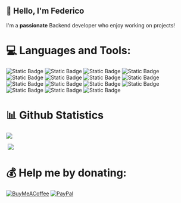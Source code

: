 ## 👋 Hello, I'm Federico
I'm a **passionate** Backend developer who enjoy working on projects!

# 💻 Languages and Tools:
![Static Badge](https://img.shields.io/badge/Python-blue?style=flat&logo=python)
![Static Badge](https://img.shields.io/badge/Arduino-green?style=flat&logo=arduino)
![Static Badge](https://img.shields.io/badge/Bash-black?style=flat&logo=gnubash)
![Static Badge](https://img.shields.io/badge/Bootstrap-purple?style=flat&logo=bootstrap)
![Static Badge](https://img.shields.io/badge/Django-green?style=flat&logo=django)
![Static Badge](https://img.shields.io/badge/Express-black?style=flat&logo=express)
![Static Badge](https://img.shields.io/badge/HTML-orange?style=flat&logo=html5)
![Static Badge](https://img.shields.io/badge/Flask-black?style=flat&logo=flask)
![Static Badge](https://img.shields.io/badge/JavaScript-yellow?style=flat&logo=JavaScript)
![Static Badge](https://img.shields.io/badge/MariaDB-white?style=flat&logo=MariaDB)
![Static Badge](https://img.shields.io/badge/Linux-yellow?style=flat&logo=Linux)
![Static Badge](https://img.shields.io/badge/Swift-orange?style=flat&logo=Swift)
![Static Badge](https://img.shields.io/badge/MySQL-yellow?style=flat&logo=MySQL)
![Static Badge](https://img.shields.io/badge/Sqlite-blue?style=flat&logo=sqlite)
![Static Badge](https://img.shields.io/badge/Postman-orange?style=flat&logo=postman)

# 📊 Github Statistics
<img src="https://github-profile-trophy.vercel.app/?username=kunodee&theme=onedark&no-frame=true&no-bg=true&margin-w=4">

<!-- <img src="https://visitcount.itsvg.in/api?id=kunodee&label=Profile%20Views&icon=2&pretty=true"> -->
&nbsp;<img src="https://github-readme-stats.vercel.app/api/top-langs/?username=kunodee&theme=dark&hide_border=false&include_all_commits=false&count_private=false&layout=compact">

# 💰 Help me by donating:
[![BuyMeACoffee](https://img.shields.io/badge/Buy%20Me%20a%20Coffee-ffdd00?style=for-the-badge&logo=buy-me-a-coffee&logoColor=black)](https://buymeacoffee.com/kunode) 
[![PayPal](https://img.shields.io/badge/PayPal-00457C?style=for-the-badge&logo=paypal&logoColor=white)](https://paypal.me/DonateToKey)
